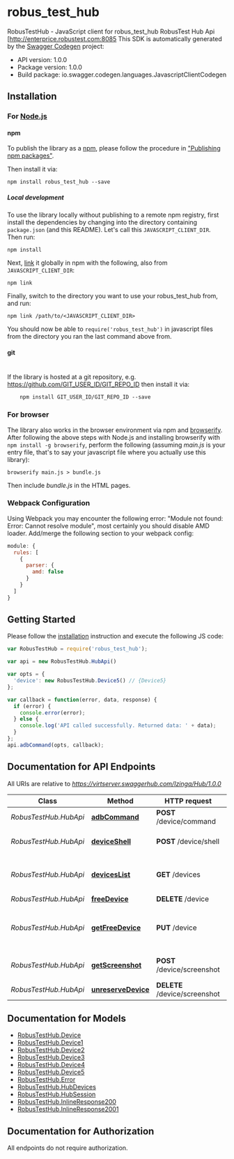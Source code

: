 # robus_test_hub

RobusTestHub - JavaScript client for robus_test_hub
RobusTest Hub Api [http://enterprice.robustest.com:8085 
This SDK is automatically generated by the [Swagger Codegen](https://github.com/swagger-api/swagger-codegen) project:

- API version: 1.0.0
- Package version: 1.0.0
- Build package: io.swagger.codegen.languages.JavascriptClientCodegen

## Installation

### For [Node.js](https://nodejs.org/)

#### npm

To publish the library as a [npm](https://www.npmjs.com/),
please follow the procedure in ["Publishing npm packages"](https://docs.npmjs.com/getting-started/publishing-npm-packages).

Then install it via:

```shell
npm install robus_test_hub --save
```

##### Local development

To use the library locally without publishing to a remote npm registry, first install the dependencies by changing 
into the directory containing `package.json` (and this README). Let's call this `JAVASCRIPT_CLIENT_DIR`. Then run:

```shell
npm install
```

Next, [link](https://docs.npmjs.com/cli/link) it globally in npm with the following, also from `JAVASCRIPT_CLIENT_DIR`:

```shell
npm link
```

Finally, switch to the directory you want to use your robus_test_hub from, and run:

```shell
npm link /path/to/<JAVASCRIPT_CLIENT_DIR>
```

You should now be able to `require('robus_test_hub')` in javascript files from the directory you ran the last 
command above from.

#### git
#
If the library is hosted at a git repository, e.g.
https://github.com/GIT_USER_ID/GIT_REPO_ID
then install it via:

```shell
    npm install GIT_USER_ID/GIT_REPO_ID --save
```

### For browser

The library also works in the browser environment via npm and [browserify](http://browserify.org/). After following
the above steps with Node.js and installing browserify with `npm install -g browserify`,
perform the following (assuming *main.js* is your entry file, that's to say your javascript file where you actually 
use this library):

```shell
browserify main.js > bundle.js
```

Then include *bundle.js* in the HTML pages.

### Webpack Configuration

Using Webpack you may encounter the following error: "Module not found: Error:
Cannot resolve module", most certainly you should disable AMD loader. Add/merge
the following section to your webpack config:

```javascript
module: {
  rules: [
    {
      parser: {
        amd: false
      }
    }
  ]
}
```

## Getting Started

Please follow the [installation](#installation) instruction and execute the following JS code:

```javascript
var RobusTestHub = require('robus_test_hub');

var api = new RobusTestHub.HubApi()

var opts = { 
  'device': new RobusTestHub.Device5() // {Device5} 
};

var callback = function(error, data, response) {
  if (error) {
    console.error(error);
  } else {
    console.log('API called successfully. Returned data: ' + data);
  }
};
api.adbCommand(opts, callback);

```

## Documentation for API Endpoints

All URIs are relative to *https://virtserver.swaggerhub.com/Izinga/Hub/1.0.0*

Class | Method | HTTP request | Description
------------ | ------------- | ------------- | -------------
*RobusTestHub.HubApi* | [**adbCommand**](docs/HubApi.md#adbCommand) | **POST** /device/command | run adb  command
*RobusTestHub.HubApi* | [**deviceShell**](docs/HubApi.md#deviceShell) | **POST** /device/shell | run adb shell command
*RobusTestHub.HubApi* | [**devicesList**](docs/HubApi.md#devicesList) | **GET** /devices | list all attached devices to RobusTest
*RobusTestHub.HubApi* | [**freeDevice**](docs/HubApi.md#freeDevice) | **DELETE** /device | free device
*RobusTestHub.HubApi* | [**getFreeDevice**](docs/HubApi.md#getFreeDevice) | **PUT** /device | get free device based on given parameters
*RobusTestHub.HubApi* | [**getScreenshot**](docs/HubApi.md#getScreenshot) | **POST** /device/screenshot | get screenshot from device
*RobusTestHub.HubApi* | [**unreserveDevice**](docs/HubApi.md#unreserveDevice) | **DELETE** /device/screenshot | unrevrse the device


## Documentation for Models

 - [RobusTestHub.Device](docs/Device.md)
 - [RobusTestHub.Device1](docs/Device1.md)
 - [RobusTestHub.Device2](docs/Device2.md)
 - [RobusTestHub.Device3](docs/Device3.md)
 - [RobusTestHub.Device4](docs/Device4.md)
 - [RobusTestHub.Device5](docs/Device5.md)
 - [RobusTestHub.Error](docs/Error.md)
 - [RobusTestHub.HubDevices](docs/HubDevices.md)
 - [RobusTestHub.HubSession](docs/HubSession.md)
 - [RobusTestHub.InlineResponse200](docs/InlineResponse200.md)
 - [RobusTestHub.InlineResponse2001](docs/InlineResponse2001.md)


## Documentation for Authorization

 All endpoints do not require authorization.

